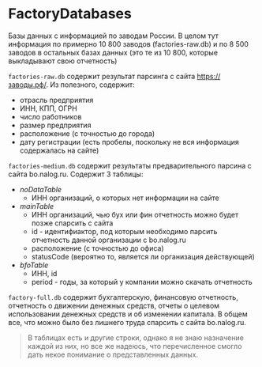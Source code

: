 # FactoryDatabases
Базы данных с информацией по заводам России. В целом тут информация по примерно 10 800 заводов (factories-raw.db) и по 8 500 заводов в остальных базах данных (это те из 10 800, которые выкладывают свою отчетность)

```factories-raw.db``` содержит результат парсинга с сайта https://заводы.рф/. Из полезного, содержит:
- отрасль предприятия
- ИНН, КПП, ОГРН
- число работников
- размер предприятия
- расположение (с точностью до города)
- дату регистрации
(есть пробелы, поскольку не вся информация содержалась на сайте)

```factories-medium.db``` содержит результаты предварительного парсина с сайта bo.nalog.ru. Содержит 3 таблицы:
- *noDataTable*
    - ИНН организаций, о которых нет информации на сайте
- *mainTable*
    - ИНН организаций, чью бух или фин отчетность можно будет позже спарсить с сайта
    - id - идентифиактор, под которым необходимо парсить отчетность данной организации с bo.nalog.ru
    - расположение (с точностью до офиса)
    - statusCode (вероятно то, является ли организация действующей)
- *bfoTable*
    - ИНН, id
    - period - годы, за который у компании можно скачать отчетность

```factory-full.db``` содержит бухгалтерскую, финансовую отчетность, отчетность о движении денежных средств, отчеты о целевом использовании денежных средств и об изменении капитала. В общем все, что можно было без лишнего труда спарсить с сайта bo.nalog.ru. 

> В таблицах есть и другие строки, однако я не знаю назначение каждой из них, но все же надеюсь, что перечисленное смогло дать некое понимание о представленных данных.

